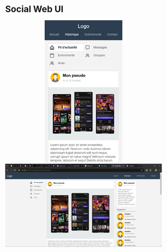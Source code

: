 # Social Web UI

<p align="center">
    <img src="screenshots/mobile.png" width="250" alt="mobile ui">
    <img src="screenshots/web.png" width="750" alt="web ui">
</p>